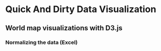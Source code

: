 # Quick And Dirty Data Visualization
## World map visualizations with D3.js
### Normalizing the data (Excel)
